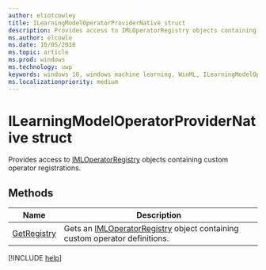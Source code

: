 ```yaml
---
author: eliotcowley
title: ILearningModelOperatorProviderNative struct
description: Provides access to IMLOperatorRegistry objects containing custom operator registrations.
ms.author: elcowle
ms.date: 10/05/2018
ms.topic: article
ms.prod: windows
ms.technology: uwp
keywords: windows 10, windows machine learning, WinML, ILearningModelOperatorProviderNative
ms.localizationpriority: medium
---
```


# ILearningModelOperatorProviderNative struct

Provides access to [IMLOperatorRegistry](../custom-operators/IMLOperatorRegistry.md) objects containing custom operator registrations.

## Methods

| Name | Description |
|------|-------------|
| [GetRegistry](ILearningModelOperatorProviderNative_GetRegistry.md) | Gets an [IMLOperatorRegistry](../custom-operators/IMLOperatorRegistry.md) object containing custom operator definitions. |

[!INCLUDE [help](../includes/get-help.md)]